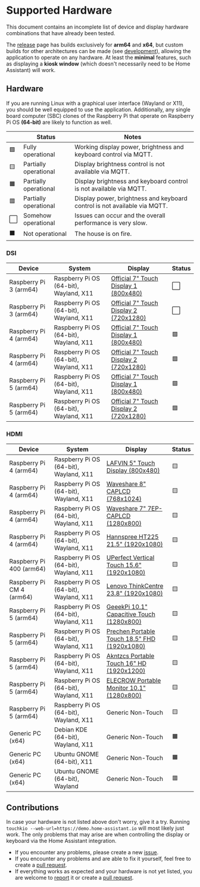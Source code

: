 # Supported Hardware
This document contains an incomplete list of device and display hardware combinations that have already been tested.

The [release](https://github.com/leukipp/touchkio/releases) page has builds exclusively for **arm64** and **x64**, but custom builds for other architectures can be made (see [development](https://github.com/leukipp/touchkio?tab=readme-ov-file#development)), allowing the application to operate on any hardware.
At least the **minimal** features, such as displaying a **kiosk window** (which doesn't necessarily need to be Home Assistant) will work.

## Hardware
If you are running Linux with a graphical user interface (Wayland or X11), you should be well equipped to use the application. Additionally, any single board computer (SBC) clones of the Raspberry Pi that operate on Raspberry Pi OS **(64-bit)** are likely to function as well.

|     | Status                | Notes                                                                     |
| --- | --------------------- | ------------------------------------------------------------------------- |
| 🟩   | Fully operational     | Working display power, brightness and keyboard control via MQTT.          |
| 🟨   | Partially operational | Display brightness control is not available via MQTT.                     |
| 🟧   | Partially operational | Display brightness and keyboard control is not available via MQTT.        |
| 🟥   | Partially operational | Display power, brightness and keyboard control is not available via MQTT. |
| ⬜   | Somehow operational   | Issues can occur and the overall performance is very slow.                |
| ⬛   | Not operational       | The house is on fire.                                                     |

### DSI
| Device                 | System                                 | Display                                                                                                   | Status |
| ---------------------- | -------------------------------------- | --------------------------------------------------------------------------------------------------------- | ------ |
| Raspberry Pi 3 (arm64) | Raspberry Pi OS (64-bit), Wayland, X11 | [Official 7" Touch Display 1 (800x480)](https://www.raspberrypi.com/products/raspberry-pi-touch-display/) | ⬜      |
| Raspberry Pi 3 (arm64) | Raspberry Pi OS (64-bit), Wayland, X11 | [Official 7" Touch Display 2 (720x1280)](https://www.raspberrypi.com/products/touch-display-2/)           | ⬜      |
| Raspberry Pi 4 (arm64) | Raspberry Pi OS (64-bit), Wayland, X11 | [Official 7" Touch Display 1 (800x480)](https://www.raspberrypi.com/products/raspberry-pi-touch-display/) | 🟩      |
| Raspberry Pi 4 (arm64) | Raspberry Pi OS (64-bit), Wayland, X11 | [Official 7" Touch Display 2 (720x1280)](https://www.raspberrypi.com/products/touch-display-2/)           | 🟩      |
| Raspberry Pi 5 (arm64) | Raspberry Pi OS (64-bit), Wayland, X11 | [Official 7" Touch Display 1 (800x480)](https://www.raspberrypi.com/products/raspberry-pi-touch-display/) | 🟩      |
| Raspberry Pi 5 (arm64) | Raspberry Pi OS (64-bit), Wayland, X11 | [Official 7" Touch Display 2 (720x1280)](https://www.raspberrypi.com/products/touch-display-2/)           | 🟩      |

### HDMI
| Device                    | System                                 | Display                                                                                                               | Status |
| ------------------------- | -------------------------------------- | --------------------------------------------------------------------------------------------------------------------- | ------ |
| Raspberry Pi 4 (arm64)    | Raspberry Pi OS (64-bit), Wayland, X11 | [LAFVIN 5" Touch Display (800x480)](https://www.amazon.de/gp/product/B0BWJ8YP7S)                                      | 🟨      |
| Raspberry Pi 4 (arm64)    | Raspberry Pi OS (64-bit), Wayland, X11 | [Waveshare 8" CAPLCD (768x1024)](https://www.waveshare.com/wiki/8inch_768x1024_LCD)                                   | 🟨      |
| Raspberry Pi 4 (arm64)    | Raspberry Pi OS (64-bit), Wayland, X11 | [Waveshare 7" 7EP-CAPLCD (1280x800)](https://www.waveshare.com/7ep-caplcd.htm)                                        | 🟨      |
| Raspberry Pi 4 (arm64)    | Raspberry Pi OS (64-bit), Wayland, X11 | [Hannspree HT225 21.5" (1920x1080)](https://www.hannspree.eu/product/HT-225-HPB)                                      | 🟨      |
| Raspberry Pi 400 (arm64)  | Raspberry Pi OS (64-bit), Wayland, X11 | [UPerfect Vertical Touch 15.6" (1920x1080)](https://uperfect.com/products/uperfect-y-vertical-monitor-15-6)           | 🟨      |
| Raspberry Pi CM 4 (arm64) | Raspberry Pi OS (64-bit), Wayland, X11 | [Lenovo ThinkCentre 23.8" (1920x1080)](https://psref.lenovo.com/Detail/ThinkCentre_Tiny_In_One_24_Gen_5?M=12NBGAT1EU) | 🟨      |
| Raspberry Pi 5 (arm64)    | Raspberry Pi OS (64-bit), Wayland, X11 | [GeeekPi 10.1" Capacitive Touch (1280x800)](https://www.amazon.nl/dp/B0DHV6DZC1)                                      | 🟨      |
| Raspberry Pi 5 (arm64)    | Raspberry Pi OS (64-bit), Wayland, X11 | [Prechen Portable Touch 18.5" FHD (1920x1080)](https://www.amazon.de/dp/B0CT2KLDBQ)                                   | 🟨      |
| Raspberry Pi 5 (arm64)    | Raspberry Pi OS (64-bit), Wayland, X11 | [Akntzcs Portable Touch 16" HD (1920x1200)](https://www.amazon.com/dp/B0CTGW6MQ6)                                     | 🟨      |
| Raspberry Pi 5 (arm64)    | Raspberry Pi OS (64-bit), Wayland, X11 | [ELECROW Portable Monitor 10.1" (1280x800)](https://www.amazon.co.uk/dp/B0BHHQLKPY)                                   | 🟨      |
| Raspberry Pi 5 (arm64)    | Raspberry Pi OS (64-bit), Wayland, X11 | Generic Non-Touch                                                                                                     | 🟨      |
| Generic PC (x64)          | Debian KDE (64-bit), Wayland, X11      | Generic Non-Touch                                                                                                     | 🟧      |
| Generic PC (x64)          | Ubuntu GNOME (64-bit), X11             | Generic Non-Touch                                                                                                     | 🟧      |
| Generic PC (x64)          | Ubuntu GNOME (64-bit), Wayland         | Generic Non-Touch                                                                                                     | 🟥      |

## Contributions
In case your hardware is not listed above don't worry, give it a try.
Running `touchkio --web-url=https://demo.home-assistant.io` will most likely just work.
The only problems that may arise are when controlling the display or keyboard via the Home Assistant integration.

- If you encounter any problems, please create a new [issue](https://github.com/leukipp/touchkio/issues).
- If you encounter any problems and are able to fix it yourself, feel free to create a [pull request](https://github.com/leukipp/touchkio/pulls).
- If everything works as expected and your hardware is not yet listed, you are welcome to [report](https://github.com/leukipp/touchkio/issues/12) it or create a [pull request](https://github.com/leukipp/touchkio/pulls).
